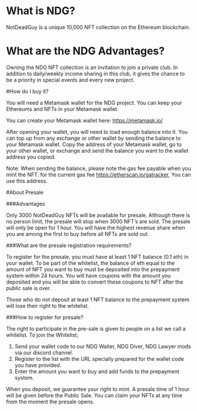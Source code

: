 # What is NDG?

NotDeadGuy is a unique 10,000 NFT collection on the Ethereum blockchain.

# What are the NDG Advantages?

Owning the NDG NFT collection is an invitation to join a private club. In addition to daily/weekly income sharing in this club, it gives the chance to be a priority in special events and every new project.

#How do I buy it?

You will need a Metamask wallet for the NDG project. You can keep your Ethereums and NFTs in your Metamask wallet.

You can create your Metamask wallet here: https://metamask.io/

After opening your wallet, you will need to load enough balance into it. You can top up from any exchange or other wallet by sending the balance to your Metamask wallet. Copy the address of your Metamask wallet, go to your other wallet, or exchange and send the balance you want to the wallet address you copied.

Note: When sending the balance, please note the gas fee payable when you mint the NFT.
for the current gas fee https://etherscan.io/gatracker, You can use this address.

#About Presale


###Advantages

Only 3000 NotDeadGuy NFTs will be available for presale. Although there is no person limit, the presale will stop when 3000 NFT’s are sold. The presale will only be open for 1 hour. You will have the highest revenue share when you are among the first to buy before all NFTs are sold out.

###What are the presale registration requirements?

To register for the presale, you must have at least 1 NFT balance (0.1 eth) in your wallet. To be part of the whitelist, the balance of eth equal to the amount of NFT you want to buy must be deposited into the prepayment system within 24 hours. You will have coupons with the amount you deposited and you will be able to convert these coupons to NFT after the public sale is over.

Those who do not deposit at least 1 NFT balance to the prepayment system will lose their right to the whitelist.

###How to register for presale?

The right to participate in the pre-sale is given to people on a list we call a whitelist.
To join the Whitelist;
1) Send your wallet code to our NDG Waiter, NDG Diver, NDG Lawyer mods via our discord channel.
2) Register to the list with the URL specially prepared for the wallet code you have provided.
3) Enter the amount you want to buy and add funds to the prepayment system.

When you deposit, we guarantee your right to mint. A presale time of 1 hour will be given before the Public Sale. You can claim your NFTs at any time from the moment the presale opens.
